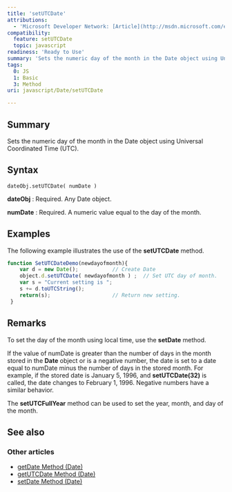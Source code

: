 ```yaml
---
title: 'setUTCDate'
attributions:
  - 'Microsoft Developer Network: [Article](http://msdn.microsoft.com/en-us/library/ie/xy2a08e6(v=vs.94).aspx)'
compatibility:
  feature: setUTCDate
  topic: javascript
readiness: 'Ready to Use'
summary: 'Sets the numeric day of the month in the Date object using Universal Coordinated Time (UTC).'
tags:
  0: JS
  1: Basic
  3: Method
uri: javascript/Date/setUTCDate

---
```

## Summary

Sets the numeric day of the month in the Date object using Universal Coordinated Time (UTC).

## Syntax

    dateObj.setUTCDate( numDate )

**dateObj**
:   Required. Any Date object.

**numDate**
:   Required. A numeric value equal to the day of the month.

## Examples

The following example illustrates the use of the **setUTCDate** method.

``` js
function SetUTCDateDemo(newdayofmonth){
    var d = new Date();           // Create Date
    object.d.setUTCDate( newdayofmonth ) ;  // Set UTC day of month.
    var s = "Current setting is ";
    s += d.toUTCString();
    return(s);                    // Return new setting.
 }
```

## Remarks

To set the day of the month using local time, use the **setDate** method.

If the value of numDate is greater than the number of days in the month stored in the **Date** object or is a negative number, the date is set to a date equal to numDate minus the number of days in the stored month. For example, if the stored date is January 5, 1996, and **setUTCDate(32)** is called, the date changes to February 1, 1996. Negative numbers have a similar behavior.

The **setUTCFullYear** method can be used to set the year, month, and day of the month.

## See also

### Other articles

-   [getDate Method (Date)](/javascript/Date/getDate)
-   [getUTCDate Method (Date)](/javascript/Date/getUTCDate)
-   [setDate Method (Date)](/javascript/Date/setDate)

